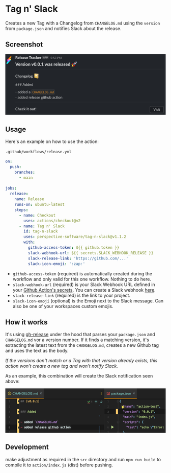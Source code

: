 # Tag n' Slack

Creates a new Tag with a Changelog from `CHANGELOG.md` using the `version` from `package.json` and notifies Slack about the release.

## Screenshot

![img.png](screenshot.png)

## Usage

Here's an example on how to use the action:

`.github/workflows/release.yml`

```yaml
on:
  push:
    branches:
      - main

jobs:
  release:
    name: Release
    runs-on: ubuntu-latest
    steps:
      - name: Checkout
        uses: actions/checkout@v2
      - name: Tag n' Slack
        id: tag-n-slack
        uses: perspective-software/tag-n-slack@v1.1.2
        with:
          github-access-token: ${{ github.token }}
          slack-webhook-url: ${{ secrets.SLACK_WEBHOOK_RELEASE }}
          slack-release-link: 'https://github.com/...'
          slack-icon-emoji: ':zap:'
```

- `github-access-token` (required) is automatically created during the workflow and only valid for this one workflow. Nothing to do here.
- `slack-webhook-url` (required) is your Slack Webhook URL defined in your [Github Action's secrets](https://help.github.com/en/actions/configuring-and-managing-workflows/creating-and-storing-encrypted-secrets#creating-encrypted-secrets-for-a-repository). You can create a Slack webhook [here](https://slack.com/apps/A0F7XDUAZ-incoming-webhooks).
- `slack-release-link` (required) is the link to your project.
- `slack-icon-emoji` (optional) is the Emoji next to the Slack message. Can also be one of your workspaces custom emojis.

## How it works

It's using [gh-release](https://github.com/ungoldman/gh-release) under the hood that parses your `package.json` and `CHANGELOG.md` vor a version number. 
If it finds a matching version, it's extracting the latest text from the `CHANGELOG.md`, creates a new Github tag and uses the text as the body.

*If the versions don't match or a Tag with that version already exists, this action won't create a new tag and won't notify Slack.*

As an example, this combination will create the Slack notification seen above:

![img_2.png](howitworks.png)

## Development

make adjustment as required in the `src` directory and run `npm run build` to compile it to `action/index.js` (dist) before pushing.
